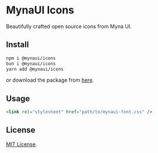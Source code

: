 # MynaUI Icons

Beautifully crafted open source icons from Myna UI.

## Install

```sh
npm i @mynaui/icons
bun i @mynaui/icons
yarn add @mynaui/icons
```

or download the package from [here](https://github.com/praveenjuge/mynaui-icons/releases).

## Usage

```html
<link rel="stylesheet" href="path/to/mynaui-font.css" />
```

## License

[MIT License](https://github.com/praveen/mynaui-icons/blob/master/LICENSE).
